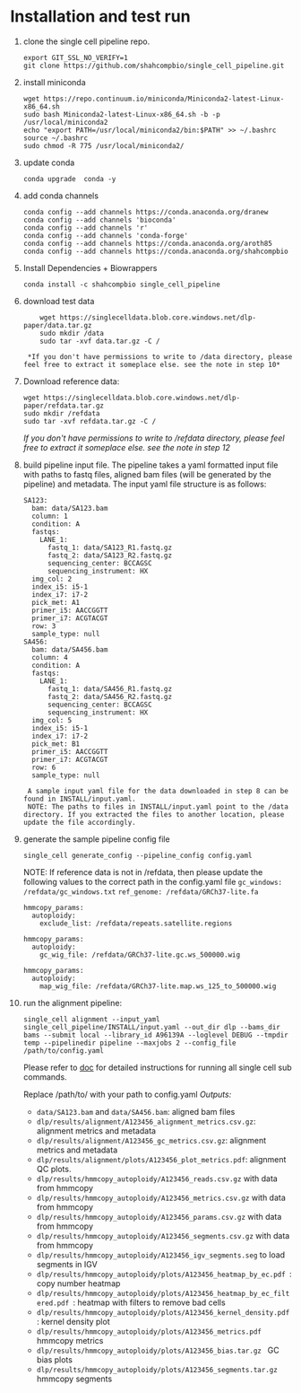 # Installation and test run

1. clone the single cell pipeline repo.
	```
	export GIT_SSL_NO_VERIFY=1
	git clone https://github.com/shahcompbio/single_cell_pipeline.git
	```
2. install miniconda
	```
	wget https://repo.continuum.io/miniconda/Miniconda2-latest-Linux-x86_64.sh
	sudo bash Miniconda2-latest-Linux-x86_64.sh -b -p /usr/local/miniconda2
	echo "export PATH=/usr/local/miniconda2/bin:$PATH" >> ~/.bashrc
	source ~/.bashrc
	sudo chmod -R 775 /usr/local/miniconda2/
	```
3.  update conda
	```
	conda upgrade  conda -y
	```
4.  add conda channels
	```
	conda config --add channels https://conda.anaconda.org/dranew
	conda config --add channels 'bioconda'
	conda config --add channels 'r'
	conda config --add channels 'conda-forge'
	conda config --add channels https://conda.anaconda.org/aroth85
	conda config --add channels https://conda.anaconda.org/shahcompbio
	```
5.  Install Dependencies + Biowrappers
	```
	conda install -c shahcompbio single_cell_pipeline
	```
7. download test data
	```
        wget https://singlecelldata.blob.core.windows.net/dlp-paper/data.tar.gz
        sudo mkdir /data
        sudo tar -xvf data.tar.gz -C /
	```
        *If you don't have permissions to write to /data directory, please feel free to extract it someplace else. see the note in step 10*
8. Download reference data:
	```
	wget https://singlecelldata.blob.core.windows.net/dlp-paper/refdata.tar.gz
	sudo mkdir /refdata
	sudo tar -xvf refdata.tar.gz -C /
	```
	*If you don't have permissions to write to /refdata directory, please feel free to extract it someplace else. see the note in step 12*
9. build pipeline input file.
	   The pipeline takes a yaml formatted input file with paths to fastq files, aligned bam files (will be generated by the pipeline) and metadata. The input yaml file structure is as follows:
	```
	SA123:
	  bam: data/SA123.bam
	  column: 1
	  condition: A
	  fastqs:
	    LANE_1:
	      fastq_1: data/SA123_R1.fastq.gz
	      fastq_2: data/SA123_R2.fastq.gz
	      sequencing_center: BCCAGSC
	      sequencing_instrument: HX
	  img_col: 2
	  index_i5: i5-1
	  index_i7: i7-2
	  pick_met: A1
	  primer_i5: AACCGGTT
	  primer_i7: ACGTACGT
	  row: 3
	  sample_type: null
	SA456:
	  bam: data/SA456.bam
	  column: 4
	  condition: A
	  fastqs:
	    LANE_1:
	      fastq_1: data/SA456_R1.fastq.gz
	      fastq_2: data/SA456_R2.fastq.gz
	      sequencing_center: BCCAGSC
	      sequencing_instrument: HX
	  img_col: 5
	  index_i5: i5-1
	  index_i7: i7-2
	  pick_met: B1
	  primer_i5: AACCGGTT
	  primer_i7: ACGTACGT
	  row: 6
	  sample_type: null
	``` 
        A sample input yaml file for the data downloaded in step 8 can be found in INSTALL/input.yaml.
        NOTE: The paths to files in INSTALL/input.yaml point to the /data directory. If you extracted the files to another location, please update the file accordingly.
10. generate the sample pipeline config file
	```
	single_cell generate_config --pipeline_config config.yaml
	```
	NOTE: If reference data is not in /refdata, then please update the following values to the correct path in the config.yaml file
	```gc_windows: /refdata/gc_windows.txt```
	```ref_genome: /refdata/GRCh37-lite.fa```
	```
    hmmcopy_params:
	  autoploidy:
        exclude_list: /refdata/repeats.satellite.regions
	```
	```
    hmmcopy_params:
      autoploidy:
        gc_wig_file: /refdata/GRCh37-lite.gc.ws_500000.wig
	```
	```
    hmmcopy_params:
      autoploidy:
        map_wig_file: /refdata/GRCh37-lite.map.ws_125_to_500000.wig
	```
11. run the alignment pipeline:
	```
	single_cell alignment --input_yaml single_cell_pipeline/INSTALL/input.yaml --out_dir dlp --bams_dir bams --submit local --library_id A96139A --loglevel DEBUG --tmpdir temp --pipelinedir pipeline --maxjobs 2 --config_file /path/to/config.yaml
	```
	Please refer to [doc](../../README.md) for detailed instructions for running all single cell sub commands.

	Replace /path/to/ with your path to config.yaml
    *Outputs:*
    * ```data/SA123.bam``` and ```data/SA456.bam```: aligned bam files
    * ```dlp/results/alignment/A123456_alignment_metrics.csv.gz```: alignment metrics and metadata
    * ```dlp/results/alignment/A123456_gc_metrics.csv.gz```: alignment metrics and metadata
    * ```dlp/results/alignment/plots/A123456_plot_metrics.pdf```: alignment QC plots.
	* ```dlp/results/hmmcopy_autoploidy/A123456_reads.csv.gz``` with data from hmmcopy
	* ```dlp/results/hmmcopy_autoploidy/A123456_metrics.csv.gz``` with data from hmmcopy
	* ```dlp/results/hmmcopy_autoploidy/A123456_params.csv.gz``` with data from hmmcopy
	* ```dlp/results/hmmcopy_autoploidy/A123456_segments.csv.gz``` with data from hmmcopy
    * ```dlp/results/hmmcopy_autoploidy/A123456_igv_segments.seg``` to load segments in IGV
    * ```dlp/results/hmmcopy_autoploidy/plots/A123456_heatmap_by_ec.pdf ```: copy number heatmap
    * ```dlp/results/hmmcopy_autoploidy/plots/A123456_heatmap_by_ec_filtered.pdf ```: heatmap with filters to remove bad cells
    * ```dlp/results/hmmcopy_autoploidy/plots/A123456_kernel_density.pdf ```: kernel density plot
    * ```dlp/results/hmmcopy_autoploidy/plots/A123456_metrics.pdf ``` hmmcopy metrics
    * ```dlp/results/hmmcopy_autoploidy/plots/A123456_bias.tar.gz ``` GC bias plots
    * ```dlp/results/hmmcopy_autoploidy/plots/A123456_segments.tar.gz ``` hmmcopy segments
